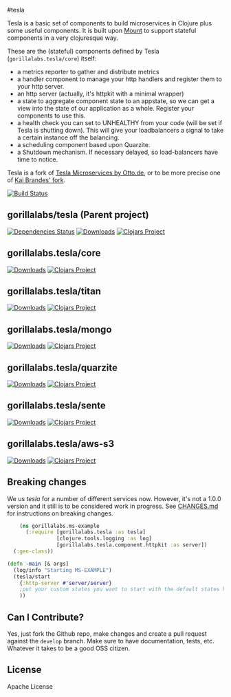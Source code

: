 #tesla

Tesla is a basic set of components to build microservices in Clojure plus some useful components.
It is built upon [Mount](https://github.com/tolitius/mount) to support stateful components in a
very clojuresque way.


These are the (stateful) components defined by Tesla (```gorillalabs.tesla/core```) itself:

  * a metrics reporter to gather and distribute metrics
  * a handler component to manage your http handlers and register them to your http server.
  * an http server (actually, it's httpkit with a minimal wrapper)
  * a state to aggregate component state to an appstate, so we can get a view into the state of our application as a whole. Register your components to use this.
  * a health check you can set to UNHEALTHY from your code (will be set if Tesla is shutting down). This will give your loadbalancers a signal to take a certain instance off the balancing.
  * a scheduling component based upon Quarzite.
  * a Shutdown mechanism. If necessary delayed, so load-balancers have time to notice.

Tesla is a fork of [Tesla Microservices by Otto.de](https://github.com/otto-de/tesla-microservice), or to be more precise one of [Kai Brandes' fork](https://github.com/kaibra/mount-ms).

[![Build Status](https://travis-ci.org/gorillalabs/tesla.svg)](https://travis-ci.org/gorillalabs/tesla)

## gorillalabs/tesla (Parent project)
[![Dependencies Status](http://jarkeeper.com/gorillalabs/tesla/status.svg)](http://jarkeeper.com/gorillalabs.tesla/core)
[![Downloads](https://jarkeeper.com/gorillalabs/tesla/downloads.svg)](https://jarkeeper.com/gorillalabs.tesla/core)
[![Clojars Project](https://img.shields.io/clojars/v/gorillalabs.tesla/core.svg)](https://clojars.org/gorillalabs.tesla/core)

## gorillalabs.tesla/core
[![Downloads](https://jarkeeper.com/gorillalabs.tesla/core/downloads.svg)](https://jarkeeper.com/gorillalabs.tesla/core)
[![Clojars Project](https://img.shields.io/clojars/v/gorillalabs.tesla/core.svg)](https://clojars.org/gorillalabs.tesla/core)

## gorillalabs.tesla/titan
[![Downloads](https://jarkeeper.com/gorillalabs.tesla/titan/downloads.svg)](https://jarkeeper.com/gorillalabs.tesla/titan)
[![Clojars Project](https://img.shields.io/clojars/v/gorillalabs.tesla/titan.svg)](https://clojars.org/gorillalabs.tesla/titan)

## gorillalabs.tesla/mongo
[![Downloads](https://jarkeeper.com/gorillalabs.tesla/mongo/downloads.svg)](https://jarkeeper.com/gorillalabs.tesla/mongog)
[![Clojars Project](https://img.shields.io/clojars/v/gorillalabs.tesla/mongo.svg)](https://clojars.org/gorillalabs.tesla/mongo)

## gorillalabs.tesla/quarzite
[![Downloads](https://jarkeeper.com/gorillalabs.tesla/quartzite/downloads.svg)](https://jarkeeper.com/gorillalabs.tesla/quartzite)
[![Clojars Project](https://img.shields.io/clojars/v/gorillalabs.tesla/quartzite.svg)](https://clojars.org/gorillalabs.tesla/quartzite)

## gorillalabs.tesla/sente
[![Downloads](https://jarkeeper.com/gorillalabs.tesla/sente/downloads.svg)](https://jarkeeper.com/gorillalabs.tesla/sente)
[![Clojars Project](https://img.shields.io/clojars/v/gorillalabs.tesla/sente.svg)](https://clojars.org/gorillalabs.tesla/sente)

## gorillalabs.tesla/aws-s3
[![Downloads](https://jarkeeper.com/gorillalabs.tesla/aws-s3/downloads.svg)](https://jarkeeper.com/gorillalabs.tesla/aws-s3)
[![Clojars Project](https://img.shields.io/clojars/v/gorillalabs.tesla/aws-s3.svg)](https://clojars.org/gorillalabs.tesla/aws-s3)


## Breaking changes

We us _tesla_ for a number of different services now.
However, it's not a 1.0.0 version and it still is to be considered work in progress.
See [CHANGES.md](./CHANGES.md) for instructions on breaking changes.

```clj
    (ns gorillalabs.ms-example
      (:require [gorillalabs.tesla :as tesla]
                [clojure.tools.logging :as log]
                [gorillalabs.tesla.component.httpkit :as server])
  (:gen-class))

(defn -main [& args]
  (log/info "Starting MS-EXAMPLE")
  (tesla/start
    {:http-server #'server/server}
    ;put your custom states you want to start with the default states here
    ))
```

## Can I Contribute?

Yes, just fork the Github repo, make changes and create a pull request
against the ```develop``` branch.
Make sure to have documentation, tests, etc. Whatever it takes to
be a good OSS citizen.

## License
Apache License
